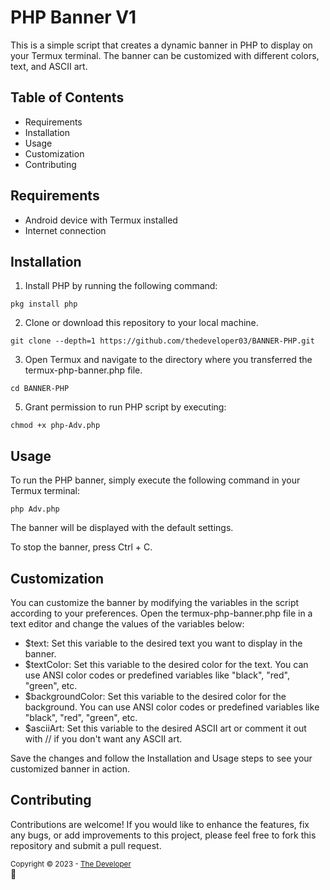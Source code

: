 # PHP Banner V1

This is a simple script that creates a dynamic banner in PHP to display on your Termux terminal. The banner can be customized with different colors, text, and ASCII art.

## Table of Contents
- Requirements
- Installation
- Usage
- Customization
- Contributing

## Requirements
- Android device with Termux installed
- Internet connection

## Installation
1. Install PHP by running the following command:
```
pkg install php
```
  
2. Clone or download this repository to your local machine.
```
git clone --depth=1 https://github.com/thedeveloper03/BANNER-PHP.git
```
3. Open Termux and navigate to the directory where you transferred the termux-php-banner.php file.
```
cd BANNER-PHP
``` 
5. Grant permission to run PHP script by executing:
```
chmod +x php-Adv.php
```
   
## Usage
To run the PHP banner, simply execute the following command in your Termux terminal:
```
php Adv.php
```

The banner will be displayed with the default settings.

To stop the banner, press Ctrl + C.

## Customization
You can customize the banner by modifying the variables in the script according to your preferences. Open the termux-php-banner.php file in a text editor and change the values of the variables below:

- $text: Set this variable to the desired text you want to display in the banner.
- $textColor: Set this variable to the desired color for the text. You can use ANSI color codes or predefined variables like "black", "red", "green", etc.
- $backgroundColor: Set this variable to the desired color for the background. You can use ANSI color codes or predefined variables like "black", "red", "green", etc.
- $asciiArt: Set this variable to the desired ASCII art or comment it out with // if you don't want any ASCII art.

Save the changes and follow the Installation and Usage steps to see your customized banner in action.

## Contributing
Contributions are welcome! If you would like to enhance the features, fix any bugs, or add improvements to this project, please feel free to fork this repository and submit a pull request.

  <sub>Copyright © 2023 - <a href="https://github.com/thedeveloper03">The Developer</sub></a> 
     </div> 
     <br/> 
     💖 
 </div>
